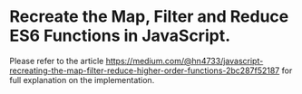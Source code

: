 # Recreate the Map, Filter and Reduce ES6 Functions in JavaScript.

Please refer to the article https://medium.com/@hn4733/javascript-recreating-the-map-filter-reduce-higher-order-functions-2bc287f52187 for full explanation on the implementation.
